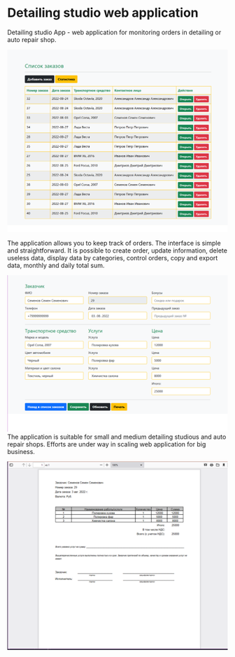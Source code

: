 # Detailing studio web application
          
Detailing studio App - web application for monitoring orders in detailing or auto repair shop.

![alt text](screenshots/Screenshot_3.png "Список всех заказов")

The application allows you to keep track of orders. The interface is simple and straightforward. It is possible to create order, update information, delete useless data, display data by categories, control orders, copy and export data, monthly and daily total sum.

![alt text](screenshots/Screenshot_2.png "Форма заказа")
The application is suitable for small and medium detailing studious and auto repair shops. Efforts are under way in scaling web application for big business.

![alt text](screenshots/Screenshot_1.jpeg "Список всех заказов")





